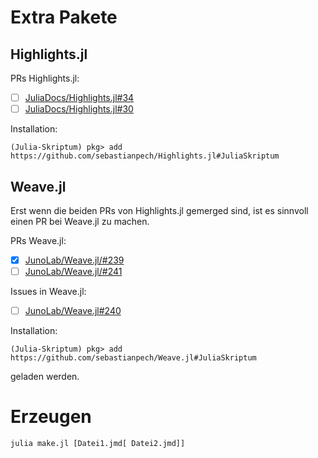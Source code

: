 # Extra Pakete
## Highlights.jl

PRs Highlights.jl:
 
- [ ] [JuliaDocs/Highlights.jl#34](https://github.com/JuliaDocs/Highlights.jl/pull/34)
- [ ] [JuliaDocs/Highlights.jl#30](https://github.com/JuliaDocs/Highlights.jl/pull/30)

Installation:

```
(Julia-Skriptum) pkg> add https://github.com/sebastianpech/Highlights.jl#JuliaSkriptum
```

## Weave.jl

Erst wenn die beiden PRs von Highlights.jl gemerged sind, ist es sinnvoll einen PR bei
Weave.jl zu machen.

PRs Weave.jl:

- [x] [JunoLab/Weave.jl/#239](https://github.com/JunoLab/Weave.jl/pull/239)
- [ ] [JunoLab/Weave.jl/#241](https://github.com/JunoLab/Weave.jl/pull/241)

Issues in Weave.jl:

- [ ] [JunoLab/Weave.jl#240](https://github.com/JunoLab/Weave.jl/issues/240)

Installation:

```
(Julia-Skriptum) pkg> add https://github.com/sebastianpech/Weave.jl#JuliaSkriptum
```

geladen werden.

# Erzeugen

```
julia make.jl [Datei1.jmd[ Datei2.jmd]]
```
